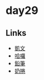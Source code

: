 # day29

## Links

- [凱文](https://rabbittee.github.io/JavaScript30/day29/kevin/)
- [哈囉](https://rabbittee.github.io/JavaScript30/day29/kirby/)
- [鉛筆](https://rabbittee.github.io/JavaScript30/day29/pencil/)
- [奶捲](https://rabbittee.github.io/JavaScript30/day29/recoil/)
